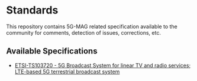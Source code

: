 # Standards

This repository contains 5G-MAG related specification available to the community for comments, detection of issues, corrections, etc.

## Available Specifications

* [ETSI-TS103720 - 5G Broadcast System for linear TV and radio services; LTE-based 5G terrestrial broadcast system](https://github.com/5G-MAG/Standards/blob/main/ETSI-TS%20103%20720.docx)

